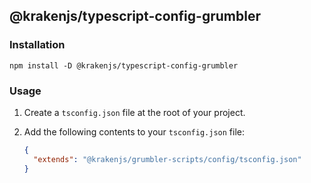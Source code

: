 ## @krakenjs/typescript-config-grumbler

### Installation

```
npm install -D @krakenjs/typescript-config-grumbler
```

### Usage

1. Create a `tsconfig.json` file at the root of your project.
2. Add the following contents to your `tsconfig.json` file:

   ```json
   {
     "extends": "@krakenjs/grumbler-scripts/config/tsconfig.json"
   }
   ```
